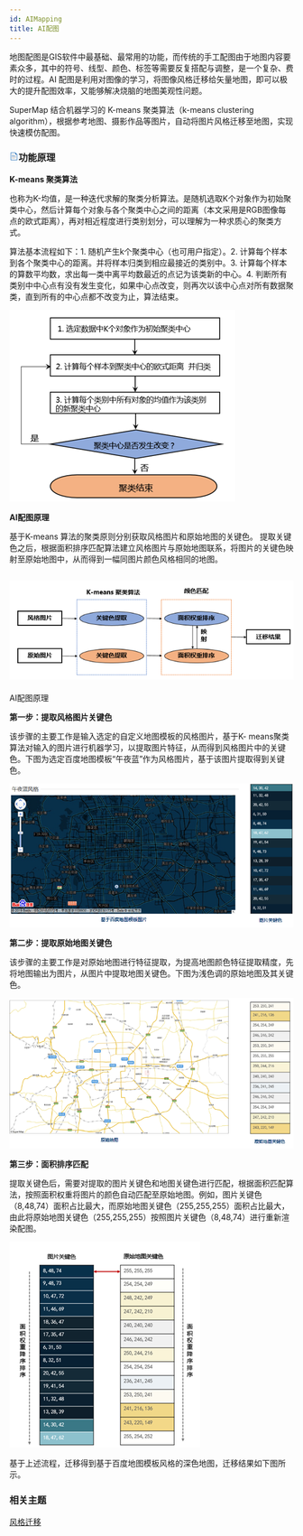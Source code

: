```yaml
---
id: AIMapping
title: AI配图
---
```

地图配图是GIS软件中最基础、最常用的功能，而传统的手工配图由于地图内容要素众多，其中的符号、线型、颜色、标签等需要反复搭配与调整，是一个复杂、费时的过程。AI
配图是利用对图像的学习，将图像风格迁移给矢量地图，即可以极大的提升配图效率，又能够解决烧脑的地图美观性问题。

SuperMap 结合机器学习的 K-means 聚类算法（k-means clustering
algorithm），根据参考地图、摄影作品等图片，自动将图片风格迁移至地图，实现快速模仿配图。

### ![](../../img/read.gif)**功能原理**

**K-means 聚类算法**

也称为K-均值，是一种迭代求解的聚类分析算法。是随机选取K个对象作为初始聚类中心，然后计算每个对象与各个聚类中心之间的距离（本文采用是RGB图像每点的欧式距离），再对相近程度进行类别划分，可以理解为一种求质心的聚类方式。

算法基本流程如下：1. 随机产生k个聚类中心（也可用户指定）。2. 计算每个样本到各个聚类中心的距离。并将样本归类到相应最接近的类别中。3.
计算每个样本的算数平均数，求出每一类中离平均数最近的点记为该类新的中心。4.
判断所有类别中中心点有没有发生变化，如果中心点改变，则再次以该中心点对所有数据聚类，直到所有的中心点都不改变为止，算法结束。

![](img/K-meansFlowChart.png)  
 

**AI配图原理**

基于K-means 算法的聚类原则分别获取风格图片和原始地图的关键色。
提取关键色之后，根据面积排序匹配算法建立风格图片与原始地图联系，将图片的关键色映射至原始地图中，从而得到一幅同图片颜色风格相同的地图。

![](img/K-meansFlowChart2.png)  
---  
AI配图原理  

**第一步：提取风格图片关键色**

该步骤的主要工作是输入选定的自定义地图模板的风格图片，基于K-
means聚类算法对输入的图片进行机器学习，以提取图片特征，从而得到风格图片中的关键色。下图为选定百度地图模板“午夜蓝”作为风格图片，基于该图片提取得到关键色。

![](img/SourceMap1.png) 

**第二步：提取原始地图关键色**

该步骤的主要工作是对原始地图进行特征提取，为提高地图颜色特征提取精度，先将地图输出为图片，从图片中提取地图关键色。下图为浅色调的原始地图及其关键色。

![](img/TempleteMap1.png) 

**第三步：面积排序匹配**

提取关键色后，需要对提取的图片关键色和地图关键色进行匹配，根据面积匹配算法，按照面积权重将图片的颜色自动匹配至原始地图。例如，图片关键色（8,48,74）面积占比最大，而原始地图关键色（255,255,255）面积占比最大，由此将原始地图关键色（255,255,255）按照图片关键色（8,48,74）进行重新渲染配图。

![](img/ComparisonDiagramSorting.png)  


基于上述流程，迁移得到基于百度地图模板风格的深色地图，迁移结果如下图所示。


### 相关主题
 [风格迁移](SmartStyleTransfer)